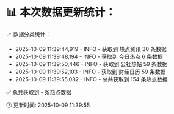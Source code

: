📊 本次数据更新统计：
==========================

📈 数据分类统计：
- 2025-10-09 11:39:44,919 - INFO - 获取到 热点资讯 30 条数据
- 2025-10-09 11:39:48,194 - INFO - 获取到 今日热点 6 条数据
- 2025-10-09 11:39:50,446 - INFO - 获取到 公社热帖 59 条数据
- 2025-10-09 11:39:52,103 - INFO - 获取到 财经日历 59 条数据
- 2025-10-09 11:39:55,082 - INFO - 总共获取到 154 条热点数据

✅ 总共获取到 - 条热点数据

🕐 更新时间: 2025-10-09 11:39:55
